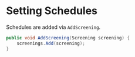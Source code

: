 # Setting Schedules

Schedules are added via `AddScreening`.
```csharp
public void AddScreening(Screening screening) {
    screenings.Add(screening);
}
```
